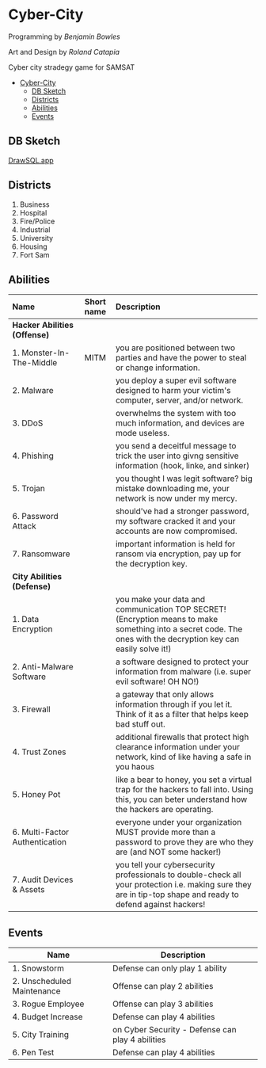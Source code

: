 # Cyber-City

Programming by *Benjamin Bowles*

Art and Design by *Roland Catapia*

Cyber city stradegy game for SAMSAT

- [Cyber-City](#cyber-city)
  - [DB Sketch](#db-sketch)
  - [Districts](#districts)
  - [Abilities](#abilities)
  - [Events](#events)


## DB Sketch
[DrawSQL.app](https://drawsql.app/teams/holeinonestudios/diagrams/cybercity)

## Districts

1. Business
2. Hospital
3. Fire/Police
4. Industrial
5. University
6. Housing
7. Fort Sam

## Abilities

| Name                           | Short name | Description                                                                                                                                                     |
| :----------------------------- | :--------: | :-------------------------------------------------------------------------------------------------------------------------------------------------------------- |
| **Hacker Abilities (Offense)** |
| 1. Monster-In-The-Middle       |    MITM    | you are positioned between two parties and have the power to steal or change information.                                                                       |
| 2. Malware                     |            | you deploy a super evil software designed to harm your victim's computer, server, and/or network.                                                               |
| 3. DDoS                        |            | overwhelms the system with too much information, and devices are mode useless.                                                                                  |
| 4. Phishing                    |            | you send a deceitful message to trick the user into givng sensitive information (hook, linke, and sinker)                                                       |
| 5. Trojan                      |            | you thought I was legit software? big mistake downloading me, your network is now under my mercy.                                                               |
| 6. Password Attack             |            | should've had a stronger password, my software cracked it and your accounts are now compromised.                                                                |
| 7. Ransomware                  |            | important information is held for ransom via encryption, pay up for the decryption key.                                                                         |
| **City Abilities (Defense)**   |
| 1. Data Encryption             |            | you make your data and communication TOP SECRET! (Encryption means to make something into a secret code. The ones with the decryption key can easily solve it!) |
| 2. Anti-Malware Software       |            | a software designed to protect your information from malware (i.e. super evil software! OH NO!)                                                                 |
| 3. Firewall                    |            | a gateway that only allows information through if you let it. Think of it as a filter that helps keep bad stuff out.                                            |
| 4. Trust Zones                 |            | additional firewalls that protect high clearance information under your network, kind of like having a safe in you haous                                        |
| 5. Honey Pot                   |            | like a bear to honey, you set a virtual trap for the hackers to fall into. Using this, you can beter understand how the hackers are operating.                  |
| 6. Multi-Factor Authentication |            | everyone under your organization MUST provide more than a password to prove they are who they are (and NOT some hacker!)                                        |
| 7. Audit Devices & Assets      |            | you tell your cybersecurity professionals to double-check all your protection i.e. making sure they are in tip-top shape and ready to defend against hackers!   |


## Events

| Name                       | Description                                      |
| -------------------------- | ------------------------------------------------ |
| 1. Snowstorm               | Defense can only play 1 ability                  |
| 2. Unscheduled Maintenance | Offense can play 2 abilities                     |
| 3. Rogue Employee          | Offense can play 3 abilities                     |
| 4. Budget Increase         | Defense can play 4 abilities                     |
| 5. City Training           | on Cyber Security - Defense can play 4 abilities |
| 6. Pen Test                | Defense can play 4 abilities                     |
